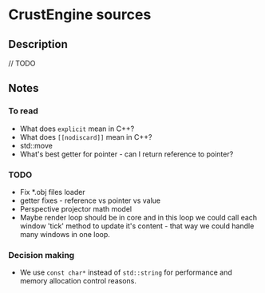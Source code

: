 # CrustEngine sources
## Description
// TODO
## Notes
### To read
- What does `explicit` mean in C++?
- What does `[[nodiscard]]` mean in C++?
- std::move
- What's best getter for pointer - can I return reference to pointer?

### TODO
- Fix *.obj files loader
- getter fixes - reference vs pointer vs value
- Perspective projector math model 
- Maybe render loop should be in core and in this loop we could call each window 'tick' method to update it's content - that way we could handle many windows in one loop.

### Decision making
- We use `const char*` instead of `std::string` for performance and memory allocation control reasons.